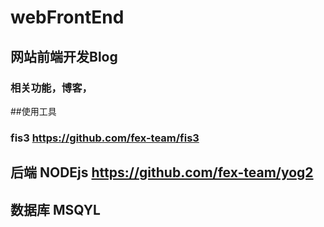 # webFrontEnd

## 网站前端开发Blog

### 相关功能，博客，

##使用工具

### fis3    https://github.com/fex-team/fis3

## 后端 NODEjs  https://github.com/fex-team/yog2

## 数据库 MSQYL 
